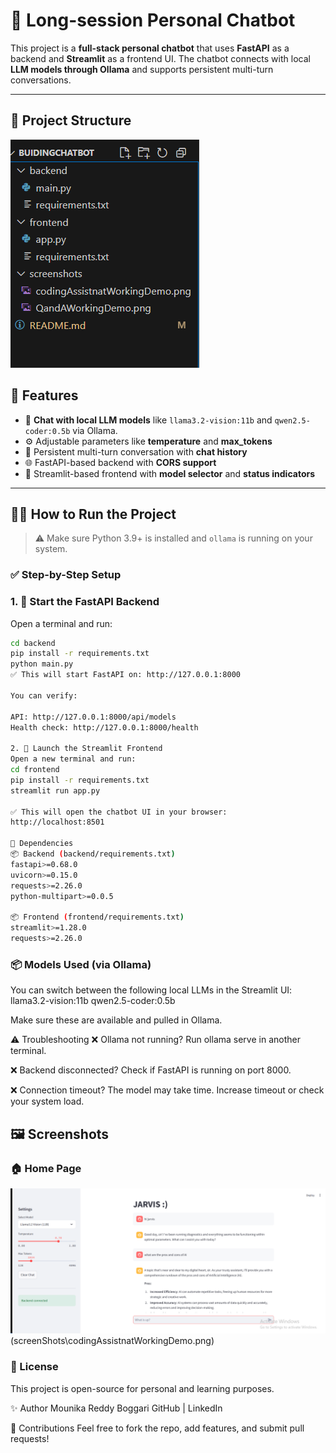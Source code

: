 # 🤖 Long-session Personal Chatbot

This project is a **full-stack personal chatbot** that uses **FastAPI** as a backend and **Streamlit** as a frontend UI. The chatbot connects with local **LLM models through Ollama** and supports persistent multi-turn conversations.

---

## 📁 Project Structure
![Project directory](screenshots\Directory.png)



## 🚀 Features

- 🔄 **Chat with local LLM models** like `llama3.2-vision:11b` and `qwen2.5-coder:0.5b` via Ollama.
- ⚙️ Adjustable parameters like **temperature** and **max_tokens**
- 💬 Persistent multi-turn conversation with **chat history**
- 🌐 FastAPI-based backend with **CORS support**
- 🎨 Streamlit-based frontend with **model selector** and **status indicators**

---

## 🧑‍💻 How to Run the Project

> ⚠️ Make sure Python 3.9+ is installed and `ollama` is running on your system.

### ✅ Step-by-Step Setup

### 1. 🧠 Start the FastAPI Backend

Open a terminal and run:
```bash
cd backend
pip install -r requirements.txt
python main.py
✅ This will start FastAPI on: http://127.0.0.1:8000

You can verify:

API: http://127.0.0.1:8000/api/models
Health check: http://127.0.0.1:8000/health

2. 💬 Launch the Streamlit Frontend
Open a new terminal and run:
cd frontend
pip install -r requirements.txt
streamlit run app.py

✅ This will open the chatbot UI in your browser:
http://localhost:8501

🧰 Dependencies
📦 Backend (backend/requirements.txt)
fastapi>=0.68.0
uvicorn>=0.15.0
requests>=2.26.0
python-multipart>=0.0.5

📦 Frontend (frontend/requirements.txt)
streamlit>=1.28.0
requests>=2.26.0
```

### 📦 Models Used (via Ollama)
You can switch between the following local LLMs in the Streamlit UI:
llama3.2-vision:11b
qwen2.5-coder:0.5b

Make sure these are available and pulled in Ollama.

⚠️ Troubleshooting
❌ Ollama not running?
Run ollama serve in another terminal.

❌ Backend disconnected?
Check if FastAPI is running on port 8000.

❌ Connection timeout?
The model may take time. Increase timeout or check your system load.

## 🖼️ Screenshots

### 🏠 Home Page

![UI with backend integration where chatbot will answer user questions](screenShots\QandAWorkingDemo.png)
(screenShots\codingAssistnatWorkingDemo.png)


### 📃 License
This project is open-source for personal and learning purposes.

✨ Author
Mounika Reddy Boggari
GitHub | LinkedIn

🙌 Contributions
Feel free to fork the repo, add features, and submit pull requests!